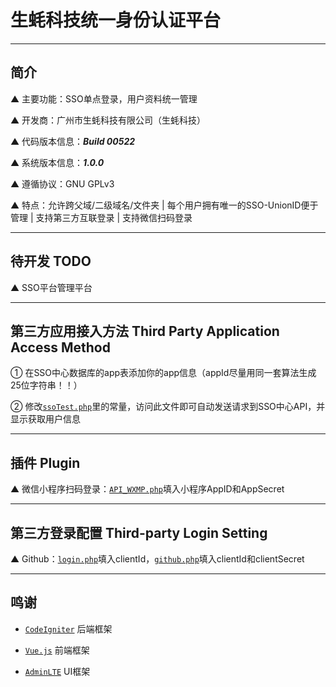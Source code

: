 # 生蚝科技统一身份认证平台

---

## 简介

▲ 主要功能：SSO单点登录，用户资料统一管理

▲ 开发商：广州市生蚝科技有限公司（生蚝科技）

▲ 代码版本信息：***Build 00522***

▲ 系统版本信息：***1.0.0***

▲ 遵循协议：GNU GPLv3

▲ 特点：允许跨父域/二级域名/文件夹 | 每个用户拥有唯一的SSO-UnionID便于管理 | 支持第三方互联登录 | 支持微信扫码登录

---

## 待开发 TODO

▲ SSO平台管理平台

---

## 第三方应用接入方法 Third Party Application Access Method

① 在SSO中心数据库的app表添加你的app信息（appId尽量用同一套算法生成25位字符串！！）

② 修改[`ssoTest.php`](https://github.com/OysterTech/OT-SSO/blob/master/ssoTest.php)里的常量，访问此文件即可自动发送请求到SSO中心API，并显示获取用户信息

---

## 插件 Plugin

▲ 微信小程序扫码登录：[`API_WXMP.php`](https://github.com/OysterTech/OT-SSO/blob/master/application/controllers/API/API_WXMP.php)填入小程序AppID和AppSecret

---

## 第三方登录配置 Third-party Login Setting

▲ Github：[`login.php`](https://github.com/OysterTech/OT-SSO/blob/master/login.php#L109)填入clientId，[`github.php`](https://github.com/OysterTech/OT-SSO/blob/master/thirdLogin/github.php)填入clientId和clientSecret

---

## 鸣谢

* [`CodeIgniter`](http://codeigniter.org.cn/) 后端框架

* [`Vue.js`](https://vuejs.org/) 前端框架

* [`AdminLTE`](https://github.com/almasaeed2010/AdminLTE) UI框架
